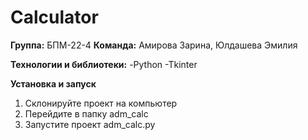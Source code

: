 # Calculator 

**Группа:** БПМ-22-4
**Команда:** Амирова Зарина, Юлдашева Эмилия 
    

**Технологии и библиотеки:**
-Python
-Tkinter

**Установка и запуск**
1. Склонируйте проект на компьютер
2. Перейдите в папку adm_calc
3. Запустите проект 
adm_calc.py
